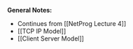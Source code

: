 **General Notes:**
* Continues from [[NetProg Lecture 4]]
* [[TCP IP Model]]
* [[Client Server Model]]